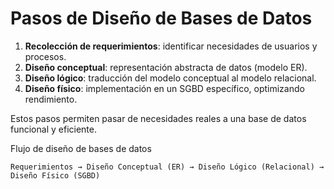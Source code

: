 # Pasos de Diseño de Bases de Datos

1. **Recolección de requerimientos**: identificar necesidades de usuarios y procesos.
2. **Diseño conceptual**: representación abstracta de datos (modelo ER).
3. **Diseño lógico**: traducción del modelo conceptual al modelo relacional.
4. **Diseño físico**: implementación en un SGBD específico, optimizando rendimiento.

Estos pasos permiten pasar de necesidades reales a una base de datos funcional y eficiente.


Flujo de diseño de bases de datos

```
Requerimientos → Diseño Conceptual (ER) → Diseño Lógico (Relacional) → Diseño Físico (SGBD)
```
